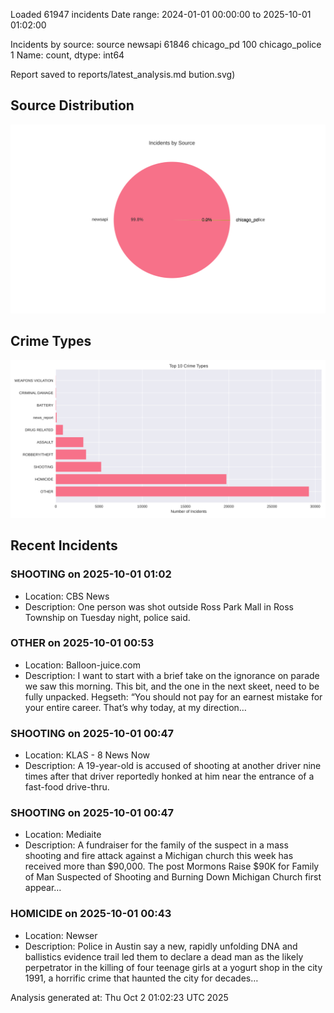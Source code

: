 
Loaded 61947 incidents
Date range: 2024-01-01 00:00:00 to 2025-10-01 01:02:00

Incidents by source:
source
newsapi           61846
chicago_pd          100
chicago_police        1
Name: count, dtype: int64

Report saved to reports/latest_analysis.md
bution.svg)

## Source Distribution
![Source Distribution](images/source_distribution.svg)

## Crime Types
![Crime Types](images/crime_types.svg)

## Recent Incidents

### SHOOTING on 2025-10-01 01:02
- Location: CBS News
- Description: One person was shot outside Ross Park Mall in Ross Township on Tuesday night, police said.


### OTHER on 2025-10-01 00:53
- Location: Balloon-juice.com
- Description: I want to start with a brief take on the ignorance on parade we saw this morning. This bit, and the one in the next skeet, need to be fully unpacked. Hegseth: “You should not pay for an earnest mistake for your entire career. That’s why today, at my direction…


### SHOOTING on 2025-10-01 00:47
- Location: KLAS - 8 News Now
- Description: A 19-year-old is accused of shooting at another driver nine times after that driver reportedly honked at him near the entrance of a fast-food drive-thru.


### SHOOTING on 2025-10-01 00:47
- Location: Mediaite
- Description: A fundraiser for the family of the suspect in a mass shooting and fire attack against a Michigan church this week has received more than $90,000.
The post Mormons Raise $90K for Family of Man Suspected of Shooting and Burning Down Michigan Church first appear…


### HOMICIDE on 2025-10-01 00:43
- Location: Newser
- Description: Police in Austin say a new, rapidly unfolding DNA and ballistics evidence trail led them to declare a dead man as the likely perpetrator in the killing of four teenage girls at a yogurt shop in the city 1991, a horrific crime that haunted the city for decades…

Analysis generated at: Thu Oct  2 01:02:23 UTC 2025
